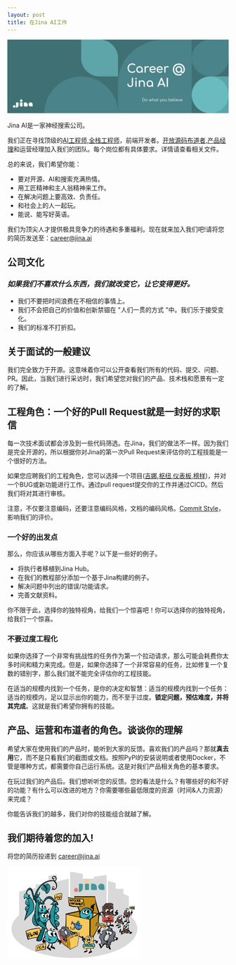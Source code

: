 ```yaml
---
layout: post
title: 在Jina AI工作
---
```


![Career@Jina AI](career-banner.png)

Jina AI是一家神经搜索公司。

我们正在寻找顶级的[AI工程师](https://github.com/jina-ai/career/blob/master/ai-engineer.md),[全栈工程师](https://github.com/jina-ai/career/blob/master/full-stack-engineer.md)，前端开发者。[开放源码布道者](https://github.com/jina-ai/career/blob/master/opensource-evangelist.md),[产品经理](https://github.com/jina-ai/career/blob/master/ai-product-manager.md)和运营经理加入我们的团队。每个岗位都有具体要求。详情请查看相关文件。

总的来说，我们希望你能：

-   要对开源、AI和搜索充满热情。
-   用工匠精神和主人翁精神来工作。
-   在解决问题上要高效、负责任。
-   和社会上的人一起玩。
-   能说、能写好英语。

我们为顶尖人才提供极具竞争力的待遇和多重福利。现在就来加入我们吧!请将您的简历发送至：career@jina.ai

## 公司文化

### _如果我们不喜欢什么东西，我们就改变它，让它变得更好。_

-   我们不要把时间浪费在不相信的事情上。
-   我们不会把自己的价值和创新禁锢在 "人们一贯的方式 "中。我们乐于接受变化。
-   我们的标准不打折扣。

## 关于面试的一般建议

我们完全致力于开源。这意味着你可以公开查看我们所有的代码、提交、问题、PR。因此，当我们进行采访时，我们希望您对我们的产品、技术栈和愿景有一定的了解。

## 工程角色：一个好的Pull Request就是一封好的求职信

每一次技术面试都会涉及到一些代码筛选。在Jina，我们的做法不一样。因为我们是完全开源的，所以根据你对Jina的第一次Pull Request来评估你的工程技能是一个很好的方法。

如果您应聘我们的工程角色，您可以选择一个项目([吉娜](https://github.com/jina-ai/jina),[枢纽](https://github.com/jina-ai/jina-hub),[仪表板](https://github.com/jina-ai/jina-hub),[榜样](https://github.com/jina-ai/examples))，并对一个BUG或新功能进行工作。通过pull request提交你的工作并通过CICD。然后我们将对其进行审核。

注意，不仅要注意编码，还要注意编码风格，文档的编码风格。[Commit Style](https://github.com/jina-ai/jina/blob/master/CONTRIBUTING.md)，影响我们的评价。

### 一个好的出发点

那么，你应该从哪些方面入手呢？以下是一些好的例子。

-   将执行者移植到Jina Hub。
-   在我们的教程部分添加一个基于Jina构建的例子。
-   解决问题中列出的错误/功能请求。
-   完善文献资料。

你不限于此，选择你的独特视角，给我们一个惊喜吧！你可以选择你的独特视角，给我们一个惊喜。

### 不要过度工程化

如果你选择了一个非常有挑战性的任务作为第一个拉动请求，那么可能会耗费你太多时间和精力来完成。但是，如果你选择了一个非常容易的任务，比如修复一个复数的错别字，那么我们就不能完全评估你的工程技能。

在适当的规模内找到一个任务，是你的决定和智慧：适当的规模内找到一个任务：适当的规模内，足以显示出你的能力，而不至于过度。**锁定问题，预估难度，并将其完成**。这就是我们希望你拥有的技能。

## 产品、运营和布道者的角色。谈谈你的理解

希望大家在使用我们的产品时，能听到大家的反馈。喜欢我们的产品吗？那就**真去用**它，而不是只看我们的截图或文档。按照PyPI的安装说明或者使用Docker，不管是哪种方式，都需要你自己运行系统。这是对我们产品相关角色的基本要求。

在玩过我们的产品后。我们想听听您的反馈。您的看法是什么？有哪些好的和不好的功能？有什么可以改进的地方？你需要哪些最低限度的资源（时间&人力资源）来完成？

你能告诉我们的越多，我们对你的技能组合就越了解。

## 我们期待着您的加入!

将您的简历投递到 career@jina.ai

<a href="https://opensource.jina.ai"><img src="https://github.com/jina-ai/jina/blob/master/docs/chapters/101/img/ILLUS11.png?raw=true" width="60%" align="center"></a>

